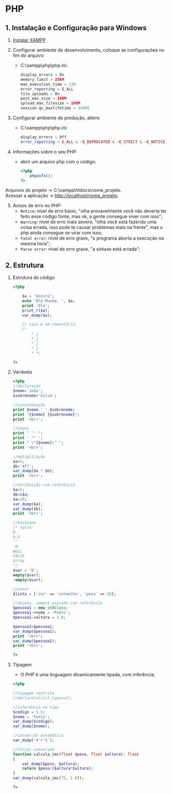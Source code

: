 # PHP

## 1. Instalação e Configuração para Windows

1. [Instalar XAMPP](https://www.apachefriends.org/index.html)

2. Configurar ambiente de desenvolvimento, coloque as configurações no fim do arquivo:
    * C:\xampp\php\php.ini:

        ```php
        display_errors = On
        memory_limit = 256M 
        max_execution_time = 120 
        error_reporting = E_ALL 
        file_uploads = On 
        post_max_size = 100M 
        upload_max_filesize = 100M 
        session.gc_maxlifetime = 14000
        ```

3. Configurar ambiente de produção, altere:
    * C:\xampp\php\php.ini:

        ```php
        display_errors = Off
        error_reporting = E_ALL & ~E_DEPRECATED & ~E_STRICT & ~E_NOTICE
        ```

4. Informações sobre o seu PHP:
    * abrir um arquivo php com o código:

        ```php
        <?php 
            phpinfo(); 
        ?>
        ```

Arquivos do projeto -> C:\xampp\htdocs\nome_projeto.<br>
Acessar a aplicação -> <http://localhost/nome_projeto>.

5. Avisos de erro no PHP:
    * ``Notice``: nível de erro baixo, "olha provavelmente você não deveria ter feito esse código fonte, mas ok, a gente consegue viver com isso";
    * ``Warning``: nível de erro mais severo, "olha você está fazendo uma coisa errada, isso pode te causar problemas mais na frente", mas o php ainda consegue se virar com isso;
    * ``Fatal error``: nível de erro grave, "o programa aborta a execução na mesma hora";
    * ``Parse error``: nível de erro grave, "a sintaxe está errada";

## 2. Estrutura

1. Estrutura do código

    ```php
    <?php 

        $a = 'bonito';
        echo 'Olá Mundo, ', $a;
        print 'Ola';
        print_r($a);
        var_dump($a);

        // isso é um comentário.
        /*
            * j
            * j
            * j
            * j
            * */

    ?>
    ```

2. Variáveis

    ```php
    <?php
    //declaração
    $nome='João';
    $sobrenome='Silva';

    //concatenação
    print $nome.' '.$sobrenome;
    print "{$nome} {$sobrenome}";
    print '<br>';

    //aspas
    print " '' ";
    print ' "" ';
    print " \"{$nome}\" ";
    print '<br>';

    //mutiplicação
    $a=5;
    $b='4ff';
    var_dump($a * $b);
    print '<br>';

    //atribuição com referência
    $a=5;
    $b=&$a;
    $a=10;
    var_dump($a);
    var_dump($b);
    print '<br>';

    //booleano
    /* false:
    0
    0.0
    ''
    '0'
    NULL
    FALSE
    array
    */
    $var = '0';
    empty($var);
    !empty($var);

    //vetor
    $lista = ['cor' => 'vermelho', 'peso' => 20];

    //objeto, sempre passado com referência
    $pessoa1 = new stdClass;
    $pessoa1->nome = 'Pedro';
    $pessoa1->altura = 1.8;

    $pessoa2=$pessoa1;
    var_dump($pessoa1);
    print '<br>';
    var_dump($pessoa2);
    print '<br>';

    ?>
    ```

3. Tipagem
    * O PHP é uma linguagem dinamicamente tipada, com inferência;

    ```php
    <?php

    //tipagem restrita
    //declare(strict_types=1);

    //inferência no tipo
    $codigo = 5.5;
    $nome = 'teste';
    var_dump($codigo);
    var_dump($nome);

    //conversão automática
    var_dump('4'+'5');

    //forçar conversão
    function calcula_imc(float $peso, float $altura): float 
    {
        var_dump($peso, $altura);
        return $peso/($altura*$altura);
    }
    var_dump(calcula_imc(75, 1.8));

    ?>
    ```

